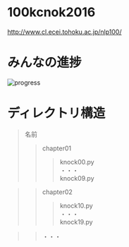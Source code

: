 # 100kcnok2016
http://www.cl.ecei.tohoku.ac.jp/nlp100/

# みんなの進捗
![progress](https://github.com/tmu-nlp/100kcnok2016/blob/master/progress.png)

# ディレクトリ構造
> 名前  
>> chapter01  
>>> knock00.py  
>>> ・・・  
>>> knock09.py

>> chapter02  
>>> knock10.py  
>>> ・・・  
>>> knock19.py

>> ・・・
